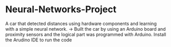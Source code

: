 # Neural-Networks-Project
A car that detected distances using hardware components and learning with a simple neural network. → Built the car by using an Arduino board and proximity sensors and the logical part was programmed with Arduino.
Install the Arudino IDE to run the code
